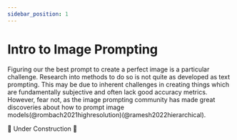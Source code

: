 ```yaml
---
sidebar_position: 1
---
```


# Intro to Image Prompting

Figuring our the best prompt to create a perfect image is a particular challenge.
Research into methods to do so is not quite as developed as text prompting. This
may be due to inherent challenges in creating things which are fundamentally subjective
and often lack good accuracy metrics. However, fear not, as the image prompting 
community has made great discoveries about how to prompt image models(@rombach2021highresolution)(@ramesh2022hierarchical).


🚧 Under Construction 🚧